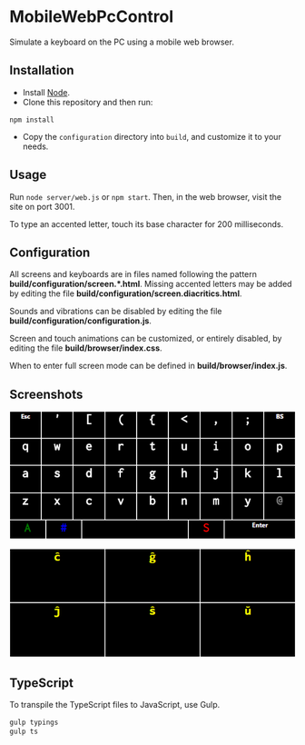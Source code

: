 # MobileWebPcControl

Simulate a keyboard on the PC using a mobile web browser.

## Installation

- Install [Node](https://nodejs.org/).
- Clone this repository and then run:
```
npm install
```
- Copy the `configuration` directory into `build`, and customize it to your needs.

## Usage

Run `node server/web.js` or `npm start`.
Then, in the web browser, visit the site on port 3001.

To type an accented letter, touch its base character for 200 milliseconds.

## Configuration

All screens and keyboards are in files named following the pattern **build/configuration/screen.*.html**.
Missing accented letters may be added by editing the file **build/configuration/screen.diacritics.html**.

Sounds and vibrations can be disabled by editing the file **build/configuration/configuration.js**.

Screen and touch animations can be customized, or entirely disabled, by editing the file **build/browser/index.css**.

When to enter full screen mode can be defined in **build/browser/index.js**.

## Screenshots

![The first screen: the lower case alphabet](README/alphabet-lowercase.png)

![Screen for typing Esperanto letters](README/alphabet-esperanto.png)

## TypeScript

To transpile the TypeScript files to JavaScript, use Gulp.

```
gulp typings
gulp ts
```
